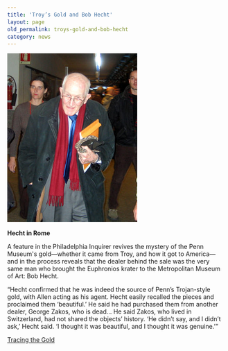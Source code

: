 ```yaml
---
title: 'Troy’s Gold and Bob Hecht'
layout: page
old_permalink: troys-gold-and-bob-hecht
category: news
---
```

![Hecht in Rome](/assets/img/Robert_Hecht.jpg)

**Hecht in Rome**

A feature in the Philadelphia Inquirer revives the mystery of the Penn Museum's gold—whether it came from Troy, and how it got to America—and in the process reveals that the dealer behind the sale was the very same man who brought the Euphronios krater to the Metropolitan Museum of Art: Bob Hecht.

“Hecht confirmed that he was indeed the source of Penn’s Trojan-style gold, with Allen acting as his agent. Hecht easily recalled the pieces and proclaimed them ‘beautiful.’ He said he had purchased them from another dealer, George Zakos, who is dead… He said Zakos, who lived in Switzerland, had not shared the objects’ history. ‘He didn’t say, and I didn’t ask,’ Hecht said. ‘I thought it was beautiful, and I thought it was genuine.’”

[Tracing the Gold](http://www.philly.com/philly/news/homepage/20100131_Tracing_ancient_roots_of_Penn_Museum_s_gold.html?viewAll=y)
